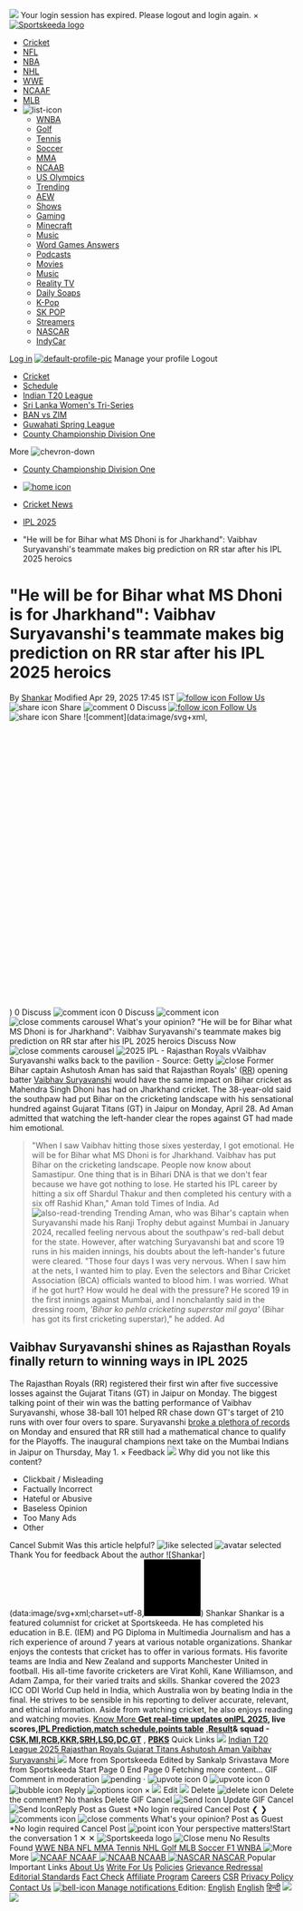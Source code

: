 ![](https://ib.adnxs.com/getuid?https%3A%2F%2Fp2.gcprivacy.com%2Fv3%2Fid%2Fxandr%3Fpid%3D6CP1D%26id%3D%24UID%26gcid%3D1b65acb1-13e7-41e4-b00e-f5924e4f0bb3)
Your login session has expired. Please logout and login again. 
×
[ ![Sportskeeda logo](https://statico.sportskeeda.com/logo/brand_logos/full-vector.svg) ](https://www.sportskeeda.com/)
  * [Cricket](https://www.sportskeeda.com/cricket)
  * [NFL](https://www.sportskeeda.com/nfl)
  * [NBA](https://www.sportskeeda.com/basketball)
  * [NHL](https://www.sportskeeda.com/us/nhl)
  * [WWE](https://www.sportskeeda.com/wwe)
  * [NCAAF](https://www.sportskeeda.com/college-football)
  * [MLB](https://www.sportskeeda.com/baseball)
  * ![list-icon](https://statico.sportskeeda.com/web-onboarding/show-more-list.svg)
    * [WNBA](https://www.sportskeeda.com/us/wnba)
    * [Golf](https://www.sportskeeda.com/golf)
    * [Tennis](https://www.sportskeeda.com/tennis)
    * [Soccer](https://www.sportskeeda.com/football)
    * [MMA](https://www.sportskeeda.com/mma)
    * [NCAAB](https://www.sportskeeda.com/college-basketball)
    * [US Olympics](https://www.sportskeeda.com/us/olympics)
    * [Trending](https://www.sportskeeda.com/us/trending-news)
    * [AEW](https://www.sportskeeda.com/aew)
    * [Shows](https://www.sportskeeda.com/us/shows)
    * [Gaming](https://www.sportskeeda.com/esports)
    * [Minecraft](https://www.sportskeeda.com/minecraft)
    * [Music](https://www.sportskeeda.com/us/music)
    * [Word Games Answers](https://www.sportskeeda.com/games)
    * [Podcasts](https://www.sportskeeda.com/us/podcasts)
    * [Movies](https://www.sportskeeda.com/us/movies)
    * [Music](https://www.sportskeeda.com/us/music)
    * [Reality TV](https://www.sportskeeda.com/us/reality-tv)
    * [Daily Soaps](https://www.sportskeeda.com/us/daily-soaps)
    * [K-Pop](https://www.sportskeeda.com/us/k-pop)
    * [SK POP](https://www.sportskeeda.com/pop-culture)
    * [Streamers](https://www.sportskeeda.com/us/streamers)
    * [NASCAR](https://www.sportskeeda.com/nascar)
    * [IndyCar](https://www.sportskeeda.com/indycar)


[ ](https://www.sportskeeda.com/creator)
[Log in](https://www.sportskeeda.com/login?after-login=https://www.sportskeeda.com/cricket/news-he-will-bihar-ms-dhoni-jharkhand-vaibhav-sooryavanshi-s-teammate-makes-big-prediction-rr-star-ipl-2025-heroics?utm_campaign=fullarticle&utm_medium=referral&utm_source=inshorts)
[![default-profile-pic](https://statico.sportskeeda.com/skm/assets/profile-pic-upload.svg)](https://www.sportskeeda.com/edit-profile)
Manage your profile
Logout
  * [Cricket](https://www.sportskeeda.com/cricket)
  * [Schedule](https://www.sportskeeda.com/cricket/schedule)
  * [Indian T20 League](https://www.sportskeeda.com/go/ipl)
  * [Sri Lanka Women's Tri-Series](https://www.sportskeeda.com/go/sri-lanka-womens-tri-nation-series)
  * [BAN vs ZIM](https://www.sportskeeda.com/go/bangladesh-vs-zimbabwe)
  * [Guwahati Spring League](https://www.sportskeeda.com/go/guwahati-spring-league-t20)
  * [County Championship Division One](https://www.sportskeeda.com/go/county-championship-division-one)


More
![chevron-down](https://statico.sportskeeda.com/skm/assets/ic-chevron-top--e9e9e9.svg)
  * [County Championship Division One](https://www.sportskeeda.com/go/county-championship-division-one)


  * [ ![home icon](https://statico.sportskeeda.com/skm/assets/ic_breadcrumb_home.svg) ](https://www.sportskeeda.com/)
  * [Cricket News](https://www.sportskeeda.com/cricket)
  * [IPL 2025](https://www.sportskeeda.com/go/ipl)
  * "He will be for Bihar what MS Dhoni is for Jharkhand": Vaibhav Suryavanshi's teammate makes big prediction on RR star after his IPL 2025 heroics


# "He will be for Bihar what MS Dhoni is for Jharkhand": Vaibhav Suryavanshi's teammate makes big prediction on RR star after his IPL 2025 heroics
By [Shankar](https://www.sportskeeda.com/author/shankar-narayan)
Modified Apr 29, 2025 17:45 IST
[ ![follow icon](https://statico.sportskeeda.com/skm/assets/follow-us.png) Follow Us ](https://news.google.com/publications/CAAqBggKMKSlJzCz-QU/sections/CAQqDggAKgYICjCkpScws_kFMPvWmQY?hl=en-IN&gl=IN&ceid=IN%3Aen)
![share icon](https://statico.sportskeeda.com/skm/assets/feed/ic-share-gray.svg) Share
![comment](https://statico.sportskeeda.com/comments/ic-comment-v2.png?w=48) 0  Discuss
[ ![follow icon](https://statico.sportskeeda.com/skm/assets/follow-us.png) Follow Us ](https://news.google.com/publications/CAAqBggKMKSlJzCz-QU/sections/CAQqDggAKgYICjCkpScws_kFMPvWmQY?hl=en-IN&gl=IN&ceid=IN%3Aen)
![share icon](https://statico.sportskeeda.com/skm/assets/feed/ic-share-gray.svg) Share
![comment](data:image/svg+xml,<svg xmlns='http://www.w3.org/2000/svg' viewBox='0 0 16 16'></svg>) 0  Discuss
![comment icon](https://statico.sportskeeda.com/comments/ic-comment-v2.png?w=48) 0  Discuss
![comment icon](https://statico.sportskeeda.com/comments/ic-comment-v2.png?w=48)
![close comments carousel](https://statico.sportskeeda.com/comments/ic-close.svg)
What's your opinion?
"He will be for Bihar what MS Dhoni is for Jharkhand": Vaibhav Suryavanshi's teammate makes big prediction on RR star after his IPL 2025 heroics 
Discuss Now
![close comments carousel](https://statico.sportskeeda.com/comments/ic-close.svg)
![2025 IPL - Rajasthan Royals v](https://statico.sportskeeda.com/editor/2025/04/d796d-17459245204501-1920.jpg)Vaibhav Suryavanshi walks back to the pavilion - Source: Getty
![close](https://statico.sportskeeda.com/cmc-predictor/v2/cross-icon.png?w=40)
Former Bihar captain Ashutosh Aman has said that Rajasthan Royals' ([RR](https://www.sportskeeda.com/team/rajasthan-royals)) opening batter [Vaibhav Suryavanshi](https://www.sportskeeda.com/player/vaibhav-suryavanshi) would have the same impact on Bihar cricket as Mahendra Singh Dhoni has had on Jharkhand cricket. The 38-year-old said the southpaw had put Bihar on the cricketing landscape with his sensational hundred against Gujarat Titans (GT) in Jaipur on Monday, April 28.
Ad
Aman admitted that watching the left-hander clear the ropes against GT had made him emotional.
> "When I saw Vaibhav hitting those sixes yesterday, I got emotional. He will be for Bihar what MS Dhoni is for Jharkhand. Vaibhav has put Bihar on the cricketing landscape. People now know about Samastipur. One thing that is in Bihari DNA is that we don't fear because we have got nothing to lose. He started his IPL career by hitting a six off Shardul Thakur and then completed his century with a six off Rashid Khan," Aman told Times of India.
Ad
![also-read-trending](https://statico.sportskeeda.com/skm/assets/also-read-trending.png) Trending
Aman, who was Bihar's captain when Suryavanshi made his Ranji Trophy debut against Mumbai in January 2024, recalled feeling nervous about the southpaw's red-ball debut for the state. However, after watching Suryavanshi bat and score 19 runs in his maiden innings, his doubts about the left-hander's future were cleared.
> "Those four days I was very nervous. When I saw him at the nets, I wanted him to play. Even the selectors and Bihar Cricket Association (BCA) officials wanted to blood him. I was worried. What if he got hurt? How would he deal with the pressure? He scored 19 in the first innings against Mumbai, and I nonchalantly said in the dressing room, _'Bihar ko pehla cricketing superstar mil gaya'_ (Bihar has got its first cricketing superstar)," he added.
Ad
## Vaibhav Suryavanshi shines as Rajasthan Royals finally return to winning ways in IPL 2025
The Rajasthan Royals (RR) registered their first win after five successive losses against the Gujarat Titans (GT) in Jaipur on Monday. The biggest talking point of their win was the batting performance of Vaibhav Suryavanshi, whose 38-ball 101 helped RR chase down GT's target of 210 runs with over four overs to spare.
Suryavanshi [broke a plethora of records](https://www.sportskeeda.com/cricket/top-5-milestones-reached-vaibhav-suryavanshi-sensational-hundred-rr-vs-gt-ipl-2025-match) on Monday and ensured that RR still had a mathematical chance to qualify for the Playoffs. The inaugural champions next take on the Mumbai Indians in Jaipur on Thursday, May 1.
×
Feedback ![](https://statico.sportskeeda.com/skm/assets/close.png)
Why did you not like this content?
  * Clickbait / Misleading
  * Factually Incorrect
  * Hateful or Abusive
  * Baseless Opinion
  * Too Many Ads
  * Other


Cancel Submit
Was this article helpful?
![like selected](https://statico.sportskeeda.com/like-articles/upvote-icon-grey.svg)
![avatar selected](https://statico.sportskeeda.com/like-articles/upvote-icon-grey.svg)
Thank You for feedback 
About the author
![Shankar](data:image/svg+xml;charset=utf-8,<svg width='100' height='100' xmlns='http://www.w3.org/2000/svg'><rect width='100' height='100' style='fill:rgb\(128, 128, 128\);'/></svg>)
Shankar
Shankar is a featured columnist for cricket at Sportskeeda. He has completed his education in B.E. (IEM) and PG Diploma in Multimedia Journalism and has a rich experience of around 7 years at various notable organizations. Shankar enjoys the contests that cricket has to offer in various formats. His favorite teams are India and New Zealand and supports Manchester United in football. His all-time favorite cricketers are Virat Kohli, Kane Williamson, and Adam Zampa, for their varied traits and skills. Shankar covered the 2023 ICC ODI World Cup held in India, which Australia won by beating India in the final. He strives to be sensible in his reporting to deliver accurate, relevant, and ethical information. Aside from watching cricket, he also enjoys reading and watching movies. 
[Know More ](https://www.sportskeeda.com/author/shankar-narayan)
[ ](https://www.sportskeeda.com/author/shankar-narayan)
[ ](https://www.sportskeeda.com/author/shankar-narayan)
[ ](https://www.sportskeeda.com/author/shankar-narayan)
[ ](https://www.sportskeeda.com/author/shankar-narayan)
[](https://www.sportskeeda.com/author/shankar-narayan)
[**Get real-time updates on**](https://www.sportskeeda.com/author/shankar-narayan)**[IPL 2025](https://www.sportskeeda.com/go/ipl)****, live scores,****[IPL Prediction](https://www.sportskeeda.com/cricket/ipl-prediction)****,****[match schedule](https://www.sportskeeda.com/go/ipl/schedule)****,****[points table](https://www.sportskeeda.com/go/ipl/points-table)** ,**[Result](https://www.sportskeeda.com/cricket/yesterday-ipl-match-result)****& squad -****[CSK](https://www.sportskeeda.com/cricket/csk-team-2020-players-list)****,****[MI](https://www.sportskeeda.com/cricket/mumbai-indians-team-players-list-squad)****,****[RCB](https://www.sportskeeda.com/cricket/royal-challengers-bangalore-team-players-list-squad)****,****[KKR](https://www.sportskeeda.com/cricket/kolkata-knight-riders-team-players-list-squad)****,****[SRH](https://www.sportskeeda.com/cricket/sunrisers-hyderabad-team-players-list-squad)****,****[LSG](https://www.sportskeeda.com/cricket/lucknow-super-giants-team-players-list-squad)****,****[DC](https://www.sportskeeda.com/cricket/delhi-capitals-team-players-list-squad)****,****[GT](https://www.sportskeeda.com/cricket/gujarat-titans-team-players-list-squad)** , **[PBKS](https://www.sportskeeda.com/cricket/punjab-kings-team-players-list-squad)**
Quick Links
![](https://statico.sportskeeda.com/skm/assets/article/article-scroll-left.svg)
[ Indian T20 League 2025 ](https://www.sportskeeda.com/go/ipl) [ Rajasthan Royals ](https://www.sportskeeda.com/team/rajasthan-royals) [ Gujarat Titans ](https://www.sportskeeda.com/team/gujarat-titans) [ Ashutosh Aman ](https://www.sportskeeda.com/player/ashutosh-aman) [ Vaibhav Suryavanshi ](https://www.sportskeeda.com/player/vaibhav-suryavanshi)
![](https://statico.sportskeeda.com/skm/assets/article/article-scroll-right.svg)
More from Sportskeeda
Edited by Sankalp Srivastava
More from Sportskeeda
Start Page 0
End Page 0
Fetching more content...
GIF
Comment in moderation
![pending](https://statico.sportskeeda.com/skm/assets/hourglass-split.svg)
·
![upvote icon](https://statico.sportskeeda.com/like-articles/upvote-icon-grey.svg) 0 ![upvote icon](https://statico.sportskeeda.com/like-articles/downvote-icon-grey.svg) 0
![bubble icon](https://statico.sportskeeda.com/comments/bubble.svg) Reply
![options icon](https://statico.sportskeeda.com/comments/three-dots.svg)
× ![](https://statico.sportskeeda.com/comments/ic-edit.svg) Edit ![](https://statico.sportskeeda.com/comments/ic-delete.svg) Delete
![delete icon](https://statico.sportskeeda.com/comments/delete-icon.svg) Delete the comment? 
No thanks
Delete
GIF
Cancel
![Send Icon](https://statico.sportskeeda.com/comments/ic-tick.svg) Update 
GIF
Cancel ![Send Icon](https://statico.sportskeeda.com/comments/send-icon.svg)Reply
Post as Guest
*No login required
Cancel Post
❮ ❯
![comments icon](https://statico.sportskeeda.com/comments/ic-comment-v2.png?w=48) ![close comments](https://statico.sportskeeda.com/comments/ic-close.svg)
What's your opinion?
Post as Guest
*No login required
Cancel Post
![point icon](https://statico.sportskeeda.com/skm/assets/ic-cheveron-right--2d2d2d.svg)
Your perspective matters!Start the conversation
1
✕
✕
![Sportskeeda logo](https://statico.sportskeeda.com/logo/brand_logos/full-vector.svg)
![Close menu](https://statico.sportskeeda.com/skm/assets/menu/cross.svg)
No Results Found 
[ WWE ](https://www.sportskeeda.com/wwe) [ NBA ](https://www.sportskeeda.com/basketball) [ NFL ](https://www.sportskeeda.com/nfl) [ MMA ](https://www.sportskeeda.com/mma) [ Tennis ](https://www.sportskeeda.com/tennis) [ NHL ](https://www.sportskeeda.com/us/nhl) [ Golf ](https://www.sportskeeda.com/golf) [ MLB ](https://www.sportskeeda.com/baseball) [ Soccer ](https://www.sportskeeda.com/football) [ F1 ](https://www.sportskeeda.com/f1) [ WNBA ](https://www.sportskeeda.com/us/wnba)
![More](https://statico.sportskeeda.com/down_arrow.svg)
More
[ ![NCAAF](https://statico.sportskeeda.com/skm/assets/category-images/college-football.svg) NCAAF ](https://www.sportskeeda.com/college-football) [ ![NCAAB](https://statico.sportskeeda.com/skm/assets/category-images/college-basketball.svg) NCAAB ](https://www.sportskeeda.com/college-basketball) [ ![NASCAR](https://statico.sportskeeda.com/skm/assets/category-images/nascar.svg) NASCAR ](https://www.sportskeeda.com/nascar)
Popular
Important Links
[About Us](https://www.sportskeeda.com/about-us "About Us")
[Write For Us](https://www.sportskeeda.com/creator/getting-started "Write For US")
[Policies](https://www.sportskeeda.com/policies "Sportskeeda Policies")
[Grievance Redressal](https://www.sportskeeda.com/grievance-redressal "Sportskeeda Grievance Redressal Page")
[Editorial Standards](https://www.sportskeeda.com/editorialteam "Editorial Standards")
[Fact Check](https://www.sportskeeda.com/factchecking "Fact Check")
[Affiliate Program](https://www.sportskeeda.com/register-as-an-affiliate "Sportskeeda Affiliate Program")
[Careers](https://www.sportskeeda.com/careers "Sportskeeda Careers Page")
[CSR](https://www.sportskeeda.com/csr "Sportskeeda CSR Page")
[Privacy Policy](https://www.sportskeeda.com/privacy-policy "Privacy Policy")
[Contact Us](https://www.sportskeeda.com/contact "Contact Sportskeeda")
[ ![bell-icon](https://statico.sportskeeda.com/skm/assets/images/ic-notification-bell.svg) Manage notifications ](https://www.sportskeeda.com/manage-notifications "Manage notifications")
Edition: [English](https://www.sportskeeda.com "English")
[English](https://www.sportskeeda.com "English")
[हिन्दी](https://hindi.sportskeeda.com "हिन्दी")
![](https://t.co/i/adsct?bci=3&dv=Asia%2FCalcutta%26en-GB%26Google%20Inc.%26MacIntel%26127%261080%26600%268%2630%261080%26600%260%26na&eci=2&event_id=6e697266-3f29-43f9-8fd7-df3683a07336&events=%5B%5B%22pageview%22%2C%7B%7D%5D%5D&integration=advertiser&p_id=Twitter&p_user_id=0&pl_id=fcd7bc2c-2f64-4316-abf4-65d9034454a3&tw_document_href=https%3A%2F%2Fwww.sportskeeda.com%2Fcricket%2Fnews-he-will-bihar-ms-dhoni-jharkhand-vaibhav-sooryavanshi-s-teammate-makes-big-prediction-rr-star-ipl-2025-heroics%3Futm_campaign%3Dfullarticle%26utm_medium%3Dreferral%26utm_source%3Dinshorts&tw_iframe_status=0&tw_order_quantity=0&tw_sale_amount=0&txn_id=nyfei&type=javascript&version=2.3.33)![](https://analytics.twitter.com/i/adsct?bci=3&dv=Asia%2FCalcutta%26en-GB%26Google%20Inc.%26MacIntel%26127%261080%26600%268%2630%261080%26600%260%26na&eci=2&event_id=6e697266-3f29-43f9-8fd7-df3683a07336&events=%5B%5B%22pageview%22%2C%7B%7D%5D%5D&integration=advertiser&p_id=Twitter&p_user_id=0&pl_id=fcd7bc2c-2f64-4316-abf4-65d9034454a3&tw_document_href=https%3A%2F%2Fwww.sportskeeda.com%2Fcricket%2Fnews-he-will-bihar-ms-dhoni-jharkhand-vaibhav-sooryavanshi-s-teammate-makes-big-prediction-rr-star-ipl-2025-heroics%3Futm_campaign%3Dfullarticle%26utm_medium%3Dreferral%26utm_source%3Dinshorts&tw_iframe_status=0&tw_order_quantity=0&tw_sale_amount=0&txn_id=nyfei&type=javascript&version=2.3.33)
